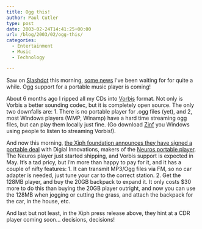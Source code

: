 ```yaml
---
title: Ogg this!
author: Paul Cutler
type: post
date: 2003-02-24T14:41:25+00:00
url: /blog/2003/02/ogg-this/
categories:
  - Entertainment
  - Music
  - Technology

---
```

Saw on [Slashdot][1] this morning, [some news][2] I&#8217;ve been waiting for for quite a while. Ogg support for a portable music player is coming!

About 6 months ago I ripped all my CDs into [Vorbis][3] format. Not only is Vorbis a better sounding codec, but it is completely open source. The only two downfalls are: 1. There is no portable player for .ogg files (yet), and 2, most Windows players (WMP, Winamp) have a hard time streaming ogg files, but can play them locally just fine. (Go download [Zinf][4] you Windows using people to listen to streaming Vorbis!).

And now this morning, [the Xiph foundation announces they have signed a portable deal][5] with Digial Innovations, makers of the [Neuros portable player][6]. The Neuros player just started shipping, and Vorbis support is expected in May. It&#8217;s a tad pricy, but I&#8217;m more than happy to pay for it, and it has a couple of nifty features: 1. It can transmit MP3/Ogg files via FM, so no car adapter is needed, just tune your car to the correct station. 2. Get the 128MB player, and buy the 20GB backpack to expand it. It only costs $30 more to do this than buying the 20GB player outright, and now you can use the 128MB when jogging or cutting the grass, and attach the backpack for the car, in the house, etc.

And last but not least, in the Xiph press release above, they hint at a CDR player coming soon&#8230; decisions, decisions!

 [1]: http://slashdot.org
 [2]: http://slashdot.org/article.pl?sid=03/02/24/037229&mode=nested&tid=141&tid=137&tid=162
 [3]: http://www.vorbis.org
 [4]: http://www.zinf.org/
 [5]: http://www.xiph.org/ogg/vorbis/portables.html
 [6]: http://neurosaudio.com/